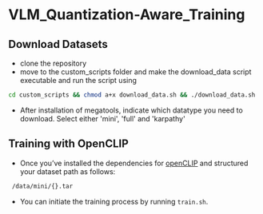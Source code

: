 # VLM_Quantization-Aware_Training

## Download Datasets

- clone the repository
- move to the custom_scripts folder and make the download_data script executable and run the script using

```bash
cd custom_scripts && chmod a+x download_data.sh && ./download_data.sh
```

- After installation of megatools, indicate which datatype you need to download. Select either 'mini', 'full' and 'karpathy'


## Training with OpenCLIP 
- Once you’ve installed the dependencies for [openCLIP](https://github.com/mlfoundations/open_clip?tab=readme-ov-file#install) and structured your dataset path as follows:

```bash
 /data/mini/{}.tar 
```

- You can initiate the training process by running `train.sh`.